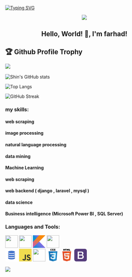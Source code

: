 [![Typing SVG](https://readme-typing-svg.herokuapp.com?multiline=true&width=500&lines=Data+science+,+ML+and+web+developer.++++++++++)](https://git.io/typing-svg)

<p align="center">
  <img width="92" src="https://www.python.org/static/img/python-logo.png" />
</p>  
<h2 align="center"> Hello, World! 👋, I'm farhad!</h2>




<h2>🏆 Github Profile Trophy</h2>
<img width=800 src="https://github-profile-trophy.vercel.app/?username=farhadfarokhseresht&column=9&theme=gruvbox&no-frame=true"/>

![Shin's GitHub stats](https://github-readme-stats.vercel.app/api?username=farhadfarokhseresht&show_icons=true&theme=tokyonight)


![Top Langs](https://github-readme-stats.vercel.app/api/top-langs/?username=farhadfarokhseresht&layout=compact)

![GitHub Streak](https://github-readme-streak-stats.herokuapp.com?user=farhadfarokhseresht&theme=neon-palenight&hide_border=true)

<h3 align="left">my skills:</h3> 
<h4> web scraping </h4>
<h4> image processing </h4>
<h4> natural language processing </h4>
<h4> data mining </h4>
<h4> Machine Learning </h4>
<h4> web scraping </h4>
<h4> web backend ( django , laravel , mysql ) </h4>
<h4> data science </h4>
<h4> Business intelligence (Microsoft Power BI , SQL Server) </h4>


<h3 align="left">Languages and Tools:</h3>

<code><img width="40" height="40" src="https://raw.githubusercontent.com/shinokada/shinokada/master/assets/python.png"></code>
<code><img width="40" height="40" src="https://raw.githubusercontent.com/shinokada/shinokada/master/assets/php.png"></code>
<code><img width="40" height="40" src="https://github.com/github/explore/blob/main/topics/kotlin/kotlin.png?raw=true"></code>
<code><img width="40" height="40" src="https://www.r-project.org/Rlogo.png"/></code>  
<code><img width="40" height="40" src="https://github.com/github/explore/blob/main/topics/sql/sql.png?raw=true"></code>
<code><img width="40" height="40" src="https://github.com/github/explore/blob/main/topics/javascript/javascript.png?raw=true"></code>
<code><img width="40" height="40" src="https://raw.githubusercontent.com/shinokada/shinokada/master/assets/php.png"></code>
<code><img width="40" height="40" src="https://raw.githubusercontent.com/devicons/devicon/master/icons/css3/css3-original-wordmark.svg"></code>
<code><img width="40" height="40" src="https://raw.githubusercontent.com/devicons/devicon/master/icons/html5/html5-original-wordmark.svg" ></code>
<code><img width="40" height="40" src="https://github.com/github/explore/blob/main/topics/bootstrap/bootstrap.png?raw=true" ></code>


![](https://komarev.com/ghpvc/?username=farhadfarokhseresht)
